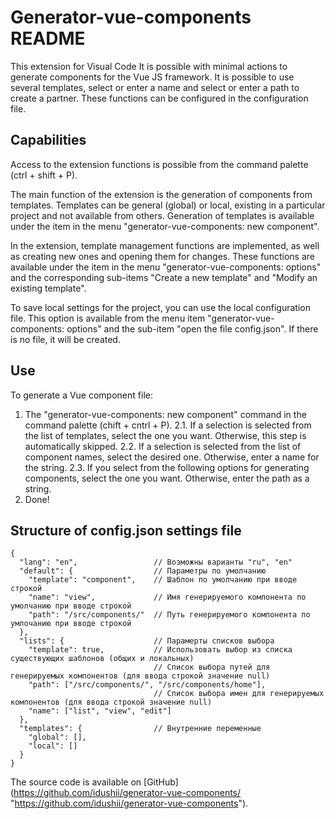 # Generator-vue-components README

This extension for Visual Code It is possible with minimal actions to generate components for the Vue JS framework.
It is possible to use several templates, select or enter a name and select or enter a path to create a partner. These functions can be configured in the configuration file.

## Capabilities

Access to the extension functions is possible from the command palette (ctrl + shift + P).

The main function of the extension is the generation of components from templates. Templates can be general (global) or local, existing in a particular project and not available from others. Generation of templates is available under the item in the menu "generator-vue-components: new component".

In the extension, template management functions are implemented, as well as creating new ones and opening them for changes. These functions are available under the item in the menu "generator-vue-components: options" and the corresponding sub-items "Create a new template" and "Modify an existing template".

To save local settings for the project, you can use the local configuration file. This option is available from the menu item "generator-vue-components: options" and the sub-item "open the file config.json". If there is no file, it will be created.

## Use

To generate a Vue component file:
1. The "generator-vue-components: new component" command in the command palette (chift + cntrl + P).
2.1. If a selection is selected from the list of templates, select the one you want. Otherwise, this step is automatically skipped.
2.2. If a selection is selected from the list of component names, select the desired one. Otherwise, enter a name for the string.
2.3. If you select from the following options for generating components, select the one you want. Otherwise, enter the path as a string.
3. Done!

## Structure of config.json settings file

    {
      "lang": "en",                 // Возможны варианты "ru", "en"
      "default": {                  // Параметры по умолчанию
        "template": "component",    // Шаблон по умолчанию при вводе строкой
        "name": "view",             // Имя генерируемого компонента по умолчанию при вводе строкой
        "path": "/src/components/"  // Путь генерируемого компонента по умлочанию при вводе строкой
      },
      "lists": {                    // Парамерты списков выбора
        "template": true,           // Использовать выбор из списка существующих шаблонов (общих и локальных)
                                    // Список выбора путей для генерируемых компонентов (для ввода строкой значение null)
        "path": ["/src/components/", "/src/components/home"],
                                    // Список выбора имен для генерируемых компонентов (для ввода строкой значение null)
        "name": ["list", "view", "edit"]
      },
      "templates": {                // Внутренние переменные
        "global": [],
        "local": []
      }
    }

The source code is available on [GitHub] (https://github.com/idushii/generator-vue-components/ "https://github.com/idushii/generator-vue-components").